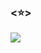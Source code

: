 ### <⭐>

<div>
  <img height: 100em src="https://i.pinimg.com/originals/6f/04/0b/6f040b4a4db555dd98a603a81872ecdf.gif">
</div>

